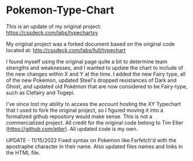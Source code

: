 # Pokemon-Type-Chart
This is an update of my original project: https://cssdeck.com/labs/typechartxy

My original project was a forked document based on the original code located at: http://cssdeck.com/labs/full/typechart

I found myself using the original page quite a bit to determine team strengths and weaknesses, and I wanted to update the chart to include of the new changes within X and Y at the time. I added the new Fairy type, all of the new Pokémon, updated Steel's dropped resistances of Dark and Ghost, and updated old Pokémon that are now considered to be Fairy-type, such as Clefairy and Togepi.

I've since lost my ability to access the account hosting the XY Typechart that I used to fork the original project, so I figured moving it into a formalized github repository would make sense. This is not a commercialized project. All credit for the original code belong to Tim Etler (https://github.com/etler). All updated code is my own.

UPDATE - 11/15/2022
Fixed syntax on Pokemon like Farfetch'd with the apostraphe character in their name. Also updated files names and links in the HTML file.